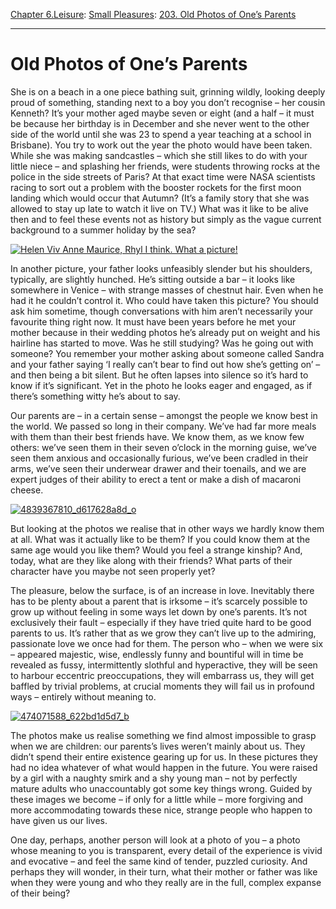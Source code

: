 [Chapter 6.Leisure](https://www.theschooloflife.com/thebookoflife/category/leisure/): [Small Pleasures](https://www.theschooloflife.com/thebookoflife/category/leisure/small-pleasures/): [203. Old Photos of One’s Parents](https://www.theschooloflife.com/thebookoflife/old-photos-of-ones-parents/)

* * *

# Old Photos of One’s Parents

She is on a beach in a one piece bathing suit, grinning wildly, looking deeply proud of something, standing next to a boy you don’t recognise – her cousin Kenneth? It’s your mother aged maybe seven or eight (and a half – it must be because her birthday is in December and she never went to the other side of the world until she was 23 to spend a year teaching at a school in Brisbane). You try to work out the year the photo would have been taken. While she was making sandcastles – which she still likes to do with your little niece – and splashing her friends, were students throwing rocks at the police in the side streets of Paris? At that exact time were NASA scientists racing to sort out a problem with the booster rockets for the first moon landing which would occur that Autumn? (It’s a family story that she was allowed to stay up late to watch it live on TV.) What was it like to be alive then and to feel these events not as history but simply as the vague current background to a summer holiday by the sea?

[![Helen Viv Anne Maurice, Rhyl I think. What a picture!](https://www.theschooloflife.com/thebookoflife/wp-content/uploads/2014/09/5041176961_aae255e9d8_z.jpg)](http://www.thebookoflife.org/wp-content/uploads/2014/09/5041176961_aae255e9d8_z.jpg)

In another picture, your father looks unfeasibly slender but his shoulders, typically, are slightly hunched. He’s sitting outside a bar – it looks like somewhere in Venice – with strange masses of chestnut hair. Even when he had it he couldn’t control it. Who could have taken this picture? You should ask him sometime, though conversations with him aren’t necessarily your favourite thing right now. It must have been years before he met your mother because in their wedding photos he’s already put on weight and his hairline has started to move. Was he still studying? Was he going out with someone? You remember your mother asking about someone called Sandra and your father saying ‘I really can’t bear to find out how she’s getting on’ – and then being a bit silent. But he often lapses into silence so it’s hard to know if it’s significant. Yet in the photo he looks eager and engaged, as if there’s something witty he’s about to say.

Our parents are – in a certain sense – amongst the people we know best in the world. We passed so long in their company. We’ve had far more meals with them than their best friends have. We know them, as we know few others: we’ve seen them in their seven o’clock in the morning guise, we’ve seen them anxious and occasionally furious, we’ve been cradled in their arms, we’ve seen their underwear drawer and their toenails, and we are expert judges of their ability to erect a tent or make a dish of macaroni cheese.

[![4839367810_d617628a8d_o](https://www.theschooloflife.com/thebookoflife/wp-content/uploads/2014/09/4839367810_d617628a8d_o.jpg)](http://www.thebookoflife.org/wp-content/uploads/2014/09/4839367810_d617628a8d_o.jpg)

But looking at the photos we realise that in other ways we hardly know them at all. What was it actually like to be them? If you could know them at the same age would you like them? Would you feel a strange kinship? And, today, what are they like along with their friends? What parts of their character have you maybe not seen properly yet?

The pleasure, below the surface, is of an increase in love. Inevitably there has to be plenty about a parent that is irksome – it’s scarcely possible to grow up without feeling in some ways let down by one’s parents. It’s not exclusively their fault – especially if they have tried quite hard to be good parents to us. It’s rather that as we grow they can’t live up to the admiring, passionate love we once had for them. The person who – when we were six – appeared majestic, wise, endlessly funny and bountiful will in time be revealed as fussy, intermittently slothful and hyperactive, they will be seen to harbour eccentric preoccupations, they will embarrass us, they will get baffled by trivial problems, at crucial moments they will fail us in profound ways – entirely without meaning to. &nbsp;

[![474071588_622bd1d5d7_b](https://www.theschooloflife.com/thebookoflife/wp-content/uploads/2014/09/474071588_622bd1d5d7_b.jpg)](http://www.thebookoflife.org/wp-content/uploads/2014/09/474071588_622bd1d5d7_b.jpg)

The photos make us realise something we find almost impossible to grasp when we are children: our parents’s lives weren’t mainly about us. They didn’t spend their entire existence gearing up for us. In these pictures they had no idea whatever of what would happen in the future. You were raised by a girl with a naughty smirk and a shy young man – not by perfectly mature adults who unaccountably got some key things wrong. Guided by these images we become – if only for a little while – more forgiving and more accommodating towards these nice, strange people who happen to have given us our lives.

One day, perhaps, another person will look at a photo of you – a photo whose meaning to you is transparent, every detail of the experience is vivid and evocative – and feel the same kind of tender, puzzled curiosity. And perhaps they will wonder, in their turn, what their mother or father was like when they were young and who they really are in the full, complex expanse of their being?
